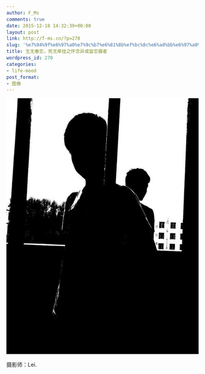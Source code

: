 ```yaml
---
author: F_Ms
comments: true
date: 2015-12-18 14:32:39+00:00
layout: post
link: http://f-ms.cn/?p=270
slug: '%e7%94%9f%e6%97%a0%e7%9c%b7%e6%81%8b%ef%bc%8c%e6%ad%bb%e6%97%a0%e7%89%b5%e6%8c%82%e4%b9%8b%e6%80%80%e5%bf%b5'
title: 生无眷恋，死无牵挂之怀念异或留恋摄者
wordpress_id: 270
categories:
- life-mood
post_format:
- 图像
---
```


![F_Ms&R_P-Kill-By_Lei](/img/post/wp/2015/12/F_MsR_P-Kill-By_Lei.jpg)

摄影师：Lei.
